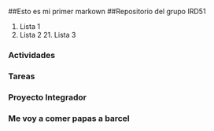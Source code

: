 ##Esto es mi primer markown
##Repositorio del grupo IRD51

1. Lista 1
2. Lista 2
	21. Lista 3

### Actividades
### Tareas
### Proyecto Integrador
### Me voy a comer papas a barcel

